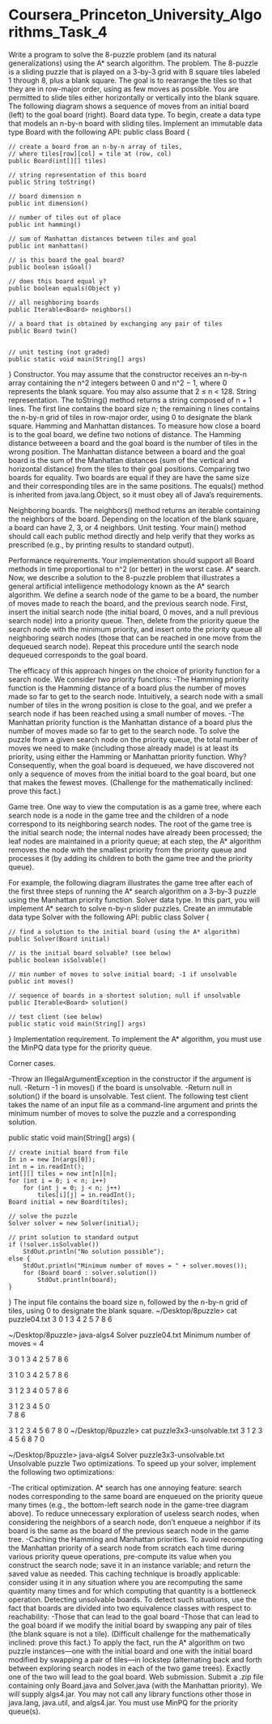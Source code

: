 # Coursera_Princeton_University_Algorithms_Task_4
Write a program to solve the 8-puzzle problem (and its natural generalizations) using the A* search algorithm.
The problem. The 8-puzzle is a sliding puzzle that is played on a 3-by-3 grid with 8 square tiles labeled 1 through 8, plus a blank square. The goal is to rearrange the tiles so that they are in row-major order, using as few moves as possible. You are permitted to slide tiles either horizontally or vertically into the blank square. The following diagram shows a sequence of moves from an initial board (left) to the goal board (right).
Board data type. To begin, create a data type that models an n-by-n board with sliding tiles. Implement an immutable data type Board with the following API:
public class Board {

    // create a board from an n-by-n array of tiles,
    // where tiles[row][col] = tile at (row, col)
    public Board(int[][] tiles)
                                           
    // string representation of this board
    public String toString()

    // board dimension n
    public int dimension()

    // number of tiles out of place
    public int hamming()

    // sum of Manhattan distances between tiles and goal
    public int manhattan()

    // is this board the goal board?
    public boolean isGoal()

    // does this board equal y?
    public boolean equals(Object y)

    // all neighboring boards
    public Iterable<Board> neighbors()

    // a board that is obtained by exchanging any pair of tiles
    public Board twin()
    

    // unit testing (not graded)
    public static void main(String[] args)

}
Constructor.  You may assume that the constructor receives an n-by-n array containing the n^2 integers between 0 and n^2 − 1, where 0 represents the blank square. You may also assume that 2 ≤ n < 128.
String representation.  The toString() method returns a string composed of n + 1 lines. The first line contains the board size n; the remaining n lines contains the n-by-n grid of tiles in row-major order, using 0 to designate the blank square.
Hamming and Manhattan distances.  To measure how close a board is to the goal board, we define two notions of distance. The Hamming distance betweeen a board and the goal board is the number of tiles in the wrong position. The Manhattan distance between a board and the goal board is the sum of the Manhattan distances (sum of the vertical and horizontal distance) from the tiles to their goal positions.
Comparing two boards for equality.  Two boards are equal if they are have the same size and their corresponding tiles are in the same positions. The equals() method is inherited from java.lang.Object, so it must obey all of Java’s requirements.

Neighboring boards.  The neighbors() method returns an iterable containing the neighbors of the board. Depending on the location of the blank square, a board can have 2, 3, or 4 neighbors.
Unit testing.  Your main() method should call each public method directly and help verify that they works as prescribed (e.g., by printing results to standard output).

Performance requirements.  Your implementation should support all Board methods in time proportional to n^2 (or better) in the worst case.
A* search. Now, we describe a solution to the 8-puzzle problem that illustrates a general artificial intelligence methodology known as the A* search algorithm. We define a search node of the game to be a board, the number of moves made to reach the board, and the previous search node. First, insert the initial search node (the initial board, 0 moves, and a null previous search node) into a priority queue. Then, delete from the priority queue the search node with the minimum priority, and insert onto the priority queue all neighboring search nodes (those that can be reached in one move from the dequeued search node). Repeat this procedure until the search node dequeued corresponds to the goal board.

The efficacy of this approach hinges on the choice of priority function for a search node. We consider two priority functions:
  -The Hamming priority function is the Hamming distance of a board plus the number of moves made so far to get to the search node. Intuitively, a search node with a small number of tiles in the wrong position is close to the goal, and we prefer a search node if has been reached using a small number of moves.
  -The Manhattan priority function is the Manhattan distance of a board plus the number of moves made so far to get to the search node.
  To solve the puzzle from a given search node on the priority queue, the total number of moves we need to make (including those already made) is at least its priority, using either the Hamming or Manhattan priority function. Why? Consequently, when the goal board is dequeued, we have discovered not only a sequence of moves from the initial board to the goal board, but one that makes the fewest moves. (Challenge for the mathematically inclined: prove this fact.)

Game tree. One way to view the computation is as a game tree, where each search node is a node in the game tree and the children of a node correspond to its neighboring search nodes. The root of the game tree is the initial search node; the internal nodes have already been processed; the leaf nodes are maintained in a priority queue; at each step, the A* algorithm removes the node with the smallest priority from the priority queue and processes it (by adding its children to both the game tree and the priority queue).

For example, the following diagram illustrates the game tree after each of the first three steps of running the A* search algorithm on a 3-by-3 puzzle using the Manhattan priority function.
Solver data type. In this part, you will implement A* search to solve n-by-n slider puzzles. Create an immutable data type Solver with the following API:
public class Solver {

    // find a solution to the initial board (using the A* algorithm)
    public Solver(Board initial)

    // is the initial board solvable? (see below)
    public boolean isSolvable()

    // min number of moves to solve initial board; -1 if unsolvable
    public int moves()

    // sequence of boards in a shortest solution; null if unsolvable
    public Iterable<Board> solution()

    // test client (see below) 
    public static void main(String[] args)

}
Implementation requirement.  To implement the A* algorithm, you must use the MinPQ data type for the priority queue.

Corner cases. 

  -Throw an IllegalArgumentException in the constructor if the argument is null.
  -Return -1 in moves() if the board is unsolvable.
  -Return null in solution() if the board is unsolvable.
Test client. The following test client takes the name of an input file as a command-line argument and prints the minimum number of moves to solve the puzzle and a corresponding solution.

public static void main(String[] args) {

    // create initial board from file
    In in = new In(args[0]);
    int n = in.readInt();
    int[][] tiles = new int[n][n];
    for (int i = 0; i < n; i++)
        for (int j = 0; j < n; j++)
            tiles[i][j] = in.readInt();
    Board initial = new Board(tiles);

    // solve the puzzle
    Solver solver = new Solver(initial);

    // print solution to standard output
    if (!solver.isSolvable())
        StdOut.println("No solution possible");
    else {
        StdOut.println("Minimum number of moves = " + solver.moves());
        for (Board board : solver.solution())
            StdOut.println(board);
    }
}
The input file contains the board size n, followed by the n-by-n grid of tiles, using 0 to designate the blank square.
~/Desktop/8puzzle> cat puzzle04.txt
3
 0  1  3
 4  2  5
 7  8  6

~/Desktop/8puzzle> java-algs4 Solver puzzle04.txt
Minimum number of moves = 4

3
 0  1  3 
 4  2  5 
 7  8  6 

3
 1  0  3 
 4  2  5 
 7  8  6 

3
 1  2  3 
 4  0  5 
 7  8  6 

3
 1  2  3 
 4  5  0   
 7  8  6 

3
 1  2  3 
 4  5  6 
 7  8  0
~/Desktop/8puzzle> cat puzzle3x3-unsolvable.txt
3
 1  2  3
 4  5  6
 8  7  0

~/Desktop/8puzzle> java-algs4 Solver puzzle3x3-unsolvable.txt
Unsolvable puzzle
Two optimizations. To speed up your solver, implement the following two optimizations:

  -The critical optimization. A* search has one annoying feature: search nodes corresponding to the same board are enqueued on the priority queue many times (e.g., the bottom-left search node in the game-tree diagram above). To reduce unnecessary exploration of useless search nodes, when considering the neighbors of a search node, don’t enqueue a neighbor if its board is the same as the board of the previous search node in the game tree.
  -Caching the Hamming and Manhattan priorities. To avoid recomputing the Manhattan priority of a search node from scratch each time during various priority queue operations, pre-compute its value when you construct the search node; save it in an instance variable; and return the saved value as needed. This caching technique is broadly applicable: consider using it in any situation where you are recomputing the same quantity many times and for which computing that quantity is a bottleneck operation.
  Detecting unsolvable boards. 
To detect such situations, use the fact that boards are divided into two equivalence classes with respect to reachability:
  -Those that can lead to the goal board
  -Those that can lead to the goal board if we modify the initial board by swapping any pair of tiles (the blank square is not a tile).
(Difficult challenge for the mathematically inclined: prove this fact.) To apply the fact, run the A* algorithm on two puzzle instances—one with the initial board and one with the initial board modified by swapping a pair of tiles—in lockstep (alternating back and forth between exploring search nodes in each of the two game trees). Exactly one of the two will lead to the goal board.
Web submission. Submit a .zip file containing only Board.java and Solver.java (with the Manhattan priority). We will supply algs4.jar. You may not call any library functions other those in java.lang, java.util, and algs4.jar. You must use MinPQ for the priority queue(s).
